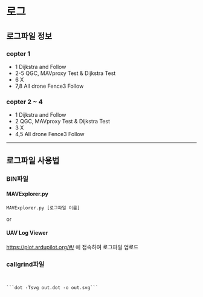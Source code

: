 # 로그
## 로그파일 정보
### copter 1
- 1 Dijkstra and Follow
- 2-5 QGC, MAVproxy Test & Dijkstra Test
- 6 X
- 7,8 All drone Fence3 Follow
### copter 2 ~ 4
- 1 Dijkstra and Follow
- 2 QGC, MAVproxy Test & Dijkstra Test
- 3 X
- 4,5 All drone Fence3 Follow
---
## 로그파일 사용법

### BIN파일

#### MAVExplorer.py
```MAVExplorer.py [로그파일 이름]```


or
#### UAV Log Viewer
<https://plot.ardupilot.org/#/> 에 접속하여 로그파일 업로드
### callgrind파일
```gprof2dot -n[PERCENTAGE(e.g. 0.5)] -e0[PERCENTAGE] ./callgrind.out.[FILE_NUMBER] -f callgrind > out.dot


```dot -Tsvg out.dot -o out.svg```
